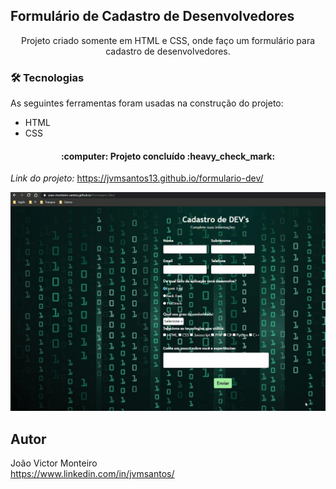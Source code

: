 ## Formulário de Cadastro de Desenvolvedores
<p align="center">Projeto criado somente em HTML e CSS, onde faço um formulário para cadastro de desenvolvedores.</p>

### 🛠 Tecnologias

As seguintes ferramentas foram usadas na construção do projeto:

- HTML
- CSS

<h4 align="center"> 
	:computer: Projeto concluído :heavy_check_mark:
</h4>

*Link do projeto:* https://jvmsantos13.github.io/formulario-dev/

![](cadastro-dev.gif)

## Autor
João Victor Monteiro <br />
https://www.linkedin.com/in/jvmsantos/
